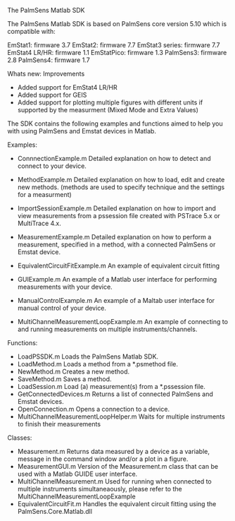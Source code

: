 The PalmSens Matlab SDK

The PalmSens Matlab SDK is based on PalmSens core version 5.10 which is compatible with:

EmStat1: 		firmware 3.7
EmStat2: 		firmware 7.7
EmStat3 series:		firmware 7.7
EmStat4 LR/HR:		firmware 1.1
EmStatPico:		firmware 1.3
PalmSens3:		firmware 2.8
PalmSens4:		firmware 1.7

Whats new:
Improvements
- Added support for EmStat4 LR/HR
- Added support for GEIS
- Added support for plotting multiple figures with different units if supported by the measurment (Mixed Mode and Extra Values)

The SDK contains the following examples and functions aimed to help you with using PalmSens and Emstat devices in Matlab.

Examples:

- ConnnectionExample.m 			Detailed explanation on how to detect and connect to your device.
- MethodExample.m			Detailed explanation on how to load, edit and create new methods.
					(methods are used to specify technique and the settings for a measurment)
- ImportSessionExample.m		Detailed explanation on how to import and view measurements from a
					pssession file created with PSTrace 5.x or MultiTrace 4.x.
- MeasurementExample.m			Detailed explanation on how to perform a measurement, specified
					in a method, with a connected PalmSens or Emstat device.
- EquivalentCircuitFitExample.m		An example of equivalent circuit fitting

- GUIExample.m				An example of a Matlab user interface for performing measurements with
					your device.
- ManualControlExample.m		An example of a Maltab user interface for manual control of your device.

- MultiChannelMeasurementLoopExample.m 	An example of connecting to and running measurements on
					multiple instruments/channels.

Functions:

- LoadPSSDK.m				Loads the PalmSens Matlab SDK.
- LoadMethod.m				Loads a method from a *.psmethod file.
- NewMethod.m				Creates a new method.
- SaveMethod.m				Saves a method.
- LoadSession.m				Load (a) measurement(s) from a *.pssession file.
- GetConnectedDevices.m			Returns a list of connected PalmSens and Emstat devices.
- OpenConnection.m			Opens a connection to a device.
- MultiChannelMeasurementLoopHelper.m	Waits for multiple instruments to finish their measurements

Classes:

- Measurement.m				Returns data measured by a device as a variable, message in the command
					window and/or a plot in a figure.
- MeasurementGUI.m			Version of the Measurement.m class that can be used with a Matlab GUIDE
					user interface.
- MultiChannelMeasurement.m		Used for running when connected to multiple instruments simultaneaously,
					please refer to the MultiChannelMeasurementLoopExample
- EquivalentCircuitFit.m		Handles the equivalent circuit fitting using the PalmSens.Core.Matlab.dll
